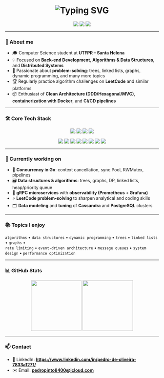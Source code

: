 <h1 align="center">
  <img src="https://readme-typing-svg.herokuapp.com?font=Fira+Code&size=28&duration=2200&pause=900&color=00C2FF&center=true&vCenter=true&repeat=true&width=650&lines=Hey%2C+I'm+Pedro!;Backend+Developer" alt="Typing SVG" />
</h1>

<p align="center">
  <a href="https://github.com/pdrpinto"><img src="https://img.shields.io/badge/GitHub-pdrpinto-24292e?style=for-the-badge&logo=github&logoColor=white" /></a>
  <a href="https://www.linkedin.com/in/pedro-de-oliveira-7833a1271/" target="_blank"><img src="https://img.shields.io/badge/LinkedIn-Profile-0A66C2?style=for-the-badge&logo=linkedin&logoColor=white" /></a>
  <a href="https://www.instagram.com/pedr.pinto/" target="_blank"><img src="https://img.shields.io/badge/Instagram-Profile-E4405F?style=for-the-badge&logo=instagram&logoColor=white" /></a>
</p>

---

### 🚀 About me
- 🎓 Computer Science student at **UTFPR – Santa Helena**
- 💡 Focused on **Back-end Development**, **Algorithms & Data Structures**, and **Distributed Systems**
- 🧩 Passionate about **problem-solving**: trees, linked lists, graphs, dynamic programming, and many more topics
- 🏆 Regularly practice algorithm challenges on **LeetCode** and similar platforms
- 📦 Enthusiast of **Clean Architecture (DDD/Hexagonal/MVC)**, **containerization with Docker**, and **CI/CD pipelines**

---

### 🛠️ Core Tech Stack
<p align="center">
  <!-- Languages -->
  <img src="https://img.shields.io/badge/C-00599C?style=for-the-badge&logo=c&logoColor=white" />
  <img src="https://img.shields.io/badge/Java-ED8B00?style=for-the-badge&logo=openjdk&logoColor=white" />
  <img src="https://img.shields.io/badge/Go-00ADD8?style=for-the-badge&logo=go&logoColor=white" />
  <img src="https://img.shields.io/badge/TypeScript-3178C6?style=for-the-badge&logo=typescript&logoColor=white" />
</p>

<p align="center">
  <!-- Tools & Ecosystem -->
  <img src="https://img.shields.io/badge/Linux-FCC624?style=for-the-badge&logo=linux&logoColor=black" />
  <img src="https://img.shields.io/badge/Docker-2496ED?style=for-the-badge&logo=docker&logoColor=white" />
  <img src="https://img.shields.io/badge/PostgreSQL-4169E1?style=for-the-badge&logo=postgresql&logoColor=white" />
  <img src="https://img.shields.io/badge/Apache%20Cassandra-1287B1?style=for-the-badge&logo=apachecassandra&logoColor=white" />
  <img src="https://img.shields.io/badge/Apache%20Kafka-231F20?style=for-the-badge&logo=apachekafka&logoColor=white" />
  <img src="https://img.shields.io/badge/gRPC-5C2D91?style=for-the-badge&logo=google&logoColor=white" />
  <img src="https://img.shields.io/badge/Git-F05032?style=for-the-badge&logo=git&logoColor=white" />
  <img src="https://img.shields.io/badge/Node.js-339933?style=for-the-badge&logo=node.js&logoColor=white" />
</p>

---

### 🔭 Currently working on
- 🧵 **Concurrency in Go**: context cancellation, sync.Pool, RWMutex, pipelines
- 🗃️ **Data structures & algorithms**: trees, graphs, DP, linked lists, heap/priority queue
- 📡 **gRPC microservices** with **observability (Prometheus + Grafana)**
- ⚡ **LeetCode problem-solving** to sharpen analytical and coding skills
- 🗂️ **Data modeling** and **tuning** of **Cassandra** and **PostgreSQL** clusters

---

### 📚 Topics I enjoy
`algorithms` • `data structures` • `dynamic programming` • `trees` • `linked lists` • `graphs` •  
`rate limiting` • `event-driven architecture` • `message queues` • `system design` • `performance optimization`

---

### 📊 GitHub Stats
<p align="center">
  <img src="https://github-readme-stats.vercel.app/api?username=pdrpinto&show_icons=true&theme=tokyonight" height="165" />
  <img src="https://github-readme-stats.vercel.app/api/top-langs/?username=pdrpinto&layout=compact&theme=tokyonight" height="165" />
</p>

---

### 📫 Contact
- 💼 LinkedIn: **https://www.linkedin.com/in/pedro-de-oliveira-7833a1271/**
- ✉️ Email: **pedropinto8400@icloud.com**
